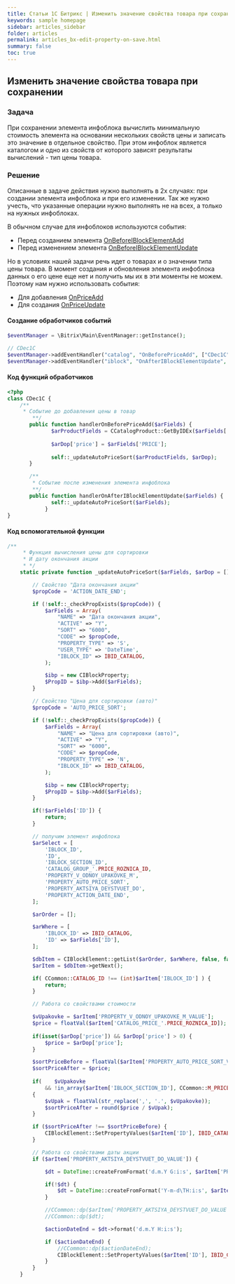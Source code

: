 ```yaml
---
title: Статьи 1С Битрикс | Изменить значение свойства товара при сохранении
keywords: sample homepage
sidebar: articles_sidebar
folder: articles
permalink: articles_bx-edit-property-on-save.html
summary: false
toc: true
---
```


## Изменить значение свойства товара при сохранении

### Задача

При сохранении элемента инфоблока вычислить минимальную стоимость элемента 
на основании нескольких свойств цены и записать это значение в отдельное свойство.
При этом инфоблок является каталогом и одно из свойств от которого зависят результаты вычислений - тип цены товара.

### Решение

Описанные в задаче действия нужно выполнять в 2х случаях: при создании элемента инфоблока и при его изменении.
Так же нужно учесть, что указанные операции нужно выполнять не на всех, а только на нужных инфоблоках.

В обычном случае для инфоблоков используются события:

  * Перед созданием элемента [OnBeforeIBlockElementAdd](https://dev.1c-bitrix.ru/api_help/iblock/events/onbeforeiblockelementadd.php)
  * Перед изменением элемента [OnBeforeIBlockElementUpdate](https://dev.1c-bitrix.ru/api_help/iblock/events/onbeforeiblockelementupdate.php)

Но в условиях нашей задачи речь идет о товарах и о значении типа цены товара. 
В момент создания и обновления элемента инфоблока данных о его цене еще нет и получить мы их в эти моменты не можем.
Поэтому нам нужно использовать события:

  * Для добавления [OnPriceAdd](https://dev.1c-bitrix.ru/api_help/catalog/events/onpriceadd.php)
  * Для создания [OnPriceUpdate](https://dev.1c-bitrix.ru/api_help/catalog/events/onpriceupdate.php)

#### Создание обработчиков событий

```php
$eventManager = \Bitrix\Main\EventManager::getInstance();

// CDec1C
$eventManager->addEventHandler("catalog", "OnBeforePriceAdd", ["CDec1C", "handlerOnBeforePriceAdd"]);
$eventManager->addEventHandler("iblock", "OnAfterIBlockElementUpdate", ["CDec1C", "handlerOnAfterIBlockElementUpdate"]);
```

#### Код функций обработчиков

```php
<?php
class CDec1C {
    /** 
     * Событие до добавления цены в товар
	    **/
	   public function handlerOnBeforePriceAdd($arFields) {
		      $arProductFields = CCatalogProduct::GetByIDEx($arFields['PRODUCT_ID']);
		
		      $arDop['price'] = $arFields['PRICE'];
		
		      self::_updateAutoPriceSort($arProductFields, $arDop);
	   }

	   /** 
	    * Событие после изменения элемента инфоблока
	    **/
	   public function handlerOnAfterIBlockElementUpdate($arFields) {
		      self::_updateAutoPriceSort($arFields);
		 	}
}
```

#### Код вспомогательной функции

```php
/** 
	 * Функция вычисления цены для сортировки
	 * И дату окончания акции
	 * */
	static private function _updateAutoPriceSort($arFields, $arDop = []) {

	    // Свойство "Дата окончания акции"
        $propCode = 'ACTION_DATE_END';

	    if (!self::_checkPropExists($propCode)) {
            $arFields = Array(
                "NAME" => "Дата окончания акции",
                "ACTIVE" => "Y",
                "SORT" => "6000",
                "CODE" => $propCode,
                "PROPERTY_TYPE" => 'S',
                "USER_TYPE" => 'DateTime',
                "IBLOCK_ID" => IBID_CATALOG,
            );

            $ibp = new CIBlockProperty;
            $PropID = $ibp->Add($arFields);
        }

        // Свойство "Цена для сортировки (авто)"
        $propCode = 'AUTO_PRICE_SORT';

        if (!self::_checkPropExists($propCode)) {
            $arFields = Array(
                "NAME" => "Цена для сортировки (авто)",
                "ACTIVE" => "Y",
                "SORT" => "6000",
                "CODE" => $propCode,
                "PROPERTY_TYPE" => 'N',
                "IBLOCK_ID" => IBID_CATALOG,
            );

            $ibp = new CIBlockProperty;
            $PropID = $ibp->Add($arFields);
        }

		if(!$arFields['ID']) {
			return;
		}

		// получим элемент инфоблока
		$arSelect = [
			'IBLOCK_ID',
			'ID',
			'IBLOCK_SECTION_ID',
			'CATALOG_GROUP_'.PRICE_ROZNICA_ID,
			'PROPERTY_V_ODNOY_UPAKOVKE_M',
			'PROPERTY_AUTO_PRICE_SORT',
			'PROPERTY_AKTSIYA_DEYSTVUET_DO',
			'PROPERTY_ACTION_DATE_END',
		];

		$arOrder = [];

		$arWhere = [
			'IBLOCK_ID' => IBID_CATALOG,
			'ID' => $arFields['ID'],
		];

		$dbItem = CIBlockElement::getList($arOrder, $arWhere, false, false, $arSelect);
		$arItem = $dbItem->getNext();

		if( CCommon::CATALOG_ID !== (int)$arItem['IBLOCK_ID'] ) {
			return;
		}

		// Работа со свойствами стоимости

		$vUpakovke = $arItem['PROPERTY_V_ODNOY_UPAKOVKE_M_VALUE'];
		$price = floatVal($arItem['CATALOG_PRICE_'.PRICE_ROZNICA_ID]);
		
		if(isset($arDop['price']) && $arDop['price'] > 0) {
			$price = $arDop['price'];
		}

		$sortPriceBefore = floatVal($arItem['PROPERTY_AUTO_PRICE_SORT_VALUE']);
		$sortPriceAfter = $price;
		
		if(    $vUpakovke
			&& !in_array($arItem['IBLOCK_SECTION_ID'], CCommon::M_PRICE_CATS_ESC)) 
		{
			$vUpak = floatVal(str_replace(',', '.', $vUpakovke));
			$sortPriceAfter = round($price / $vUpak);
		}

		if ($sortPriceAfter !== $sortPriceBefore) {
			CIBlockElement::SetPropertyValues($arItem['ID'], IBID_CATALOG, $sortPriceAfter, 'AUTO_PRICE_SORT');
		}

		// Работа со свойствами даты акции
		if ($arItem['PROPERTY_AKTSIYA_DEYSTVUET_DO_VALUE']) {

		    $dt = DateTime::createFromFormat('d.m.Y G:i:s', $arItem['PROPERTY_AKTSIYA_DEYSTVUET_DO_VALUE']);

            if(!$dt) {
                $dt = DateTime::createFromFormat('Y-m-d\TH:i:s', $arItem['PROPERTY_AKTSIYA_DEYSTVUET_DO_VALUE']);
            }

            //CCommon::dp($arItem['PROPERTY_AKTSIYA_DEYSTVUET_DO_VALUE']);
            //CCommon::dp($dt);

			$actionDateEnd = $dt->format('d.m.Y H:i:s');

			if ($actionDateEnd) {
				//CCommon::dp($actionDateEnd);
				CIBlockElement::SetPropertyValues($arItem['ID'], IBID_CATALOG, $actionDateEnd, 'ACTION_DATE_END');
			}
		}
	}
```
